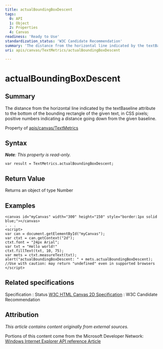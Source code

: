 ```yaml
---
title: actualBoundingBoxDescent
tags:
  0: API
  1: Object
  2: Properties
  4: Canvas
readiness: 'Ready to Use'
standardization_status: 'W3C Candidate Recommendation'
summary: 'The distance from the horizontal line indicated by the textBaseline attribute to the bottom of the bounding rectangle of the given text, in CSS pixels; positive numbers indicating a distance going down from the given baseline.'
uri: apis/canvas/TextMetrics/actualBoundingBoxDescent

---
```

# actualBoundingBoxDescent

## Summary

The distance from the horizontal line indicated by the textBaseline attribute to the bottom of the bounding rectangle of the given text, in CSS pixels; positive numbers indicating a distance going down from the given baseline.

<span data-meta="applies_to" data-type="key">Property of <span data-type="value">[apis/canvas/TextMetrics](/apis/canvas/TextMetrics)</span></span>

## Syntax

***Note**: This property is read-only.*

``` {.js}
var result = TextMetrics.actualBoundingBoxDescent;
```

## Return Value

<span data-meta="return" data-type="key">Returns an object of type <span data-type="value">Number</span></span>

## Examples

``` {.html}
<canvas id="myCanvas" width="300" height="150" style="border:1px solid blue;"></canvas>
. . .
<script>
var can = document.getElementById("myCanvas");
var ctxt = can.getContext("2d");
ctxt.font = "24px Arial";
var txt = "Hello world!"
ctxt.fillText(txt, 10, 75);
var mets = ctxt.measureText(txt);
alert("actualBoundingBoxDescent: " + mets.actualBoundingBoxDescent);
//Use with caution: may return "undefined" even in supported browsers
</script>
```

## Related specifications

Specification
:   Status
[W3C HTML Canvas 2D Specification](http://www.w3.org/TR/2012/CR-2dcontext-20121217/)
:   W3C Candidate Recommendation

## Attribution

*This article contains content originally from external sources.*

Portions of this content come from the Microsoft Developer Network: [Windows Internet Explorer API reference Article](http://msdn.microsoft.com/en-us/library/ie/hh828809%28v=vs.85%29.aspx)

